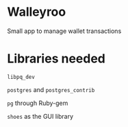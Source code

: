 # Walleyroo
Small app to manage wallet transactions

# Libraries needed
`libpq_dev`

`postgres` and `postgres_contrib`

`pg` through Ruby-gem

`shoes` as the GUI library

